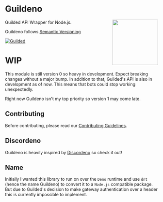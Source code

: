 # Guildeno

<img align="right" src="https://img.guildedcdn.com/MediaChannelUpload/ec413bb62f7b33b511cee8dd36e504fb-Full.png?w=1024&h=1024" height="150px" style="border-radius= 50%">

Guilded API Wrapper for Node.js.

Guildeno follows [Semantic Versioning](https://semver.org/spec/v2.0.0.html)

[![Guilded](https://img.shields.io/badge/Guilded%20Server-Click%20To%20Join!-yellow)](https://www.guilded.gg/guildeno)

# WIP

This module is still version 0 so heavy in development. Expect breaking changes without a major bump.
In addition to that, Guilded's API is also in development as of now. This means that bots could stop working unexpectedly.

Right now Guildeno isn't my top priority so version 1 may come late.

## Contributing

Before contributing, please read our [Contributing Guidelines](https://github.com/guildeno/guildeno/blob/main/.github/CONTRIBUTING.md).

## Discordeno

Guildeno is heavily inspired by [Discordeno](https://github.com/discordeno/discordeno) so check it out!

## Name

Initially I wanted this library to run on over the `Deno` runtime and use `dnt` (hence the name Guildeno) to convert it to a `Node.js` compatible package.
But due to Guilded's decision to make gateway authentication over a header this is currently impossible to implement.

